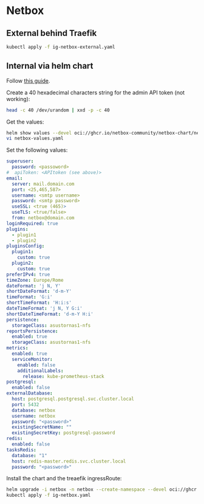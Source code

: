 # Netbox

## External behind Traefik

```bash
kubectl apply -f ig-netbox-external.yaml
```

## Internal via helm chart

Follow [this guide](https://github.com/bootc/netbox-chart).

Create a 40 hexadecimal characters string for the admin API token (not working):

```bash
head -c 40 /dev/urandom | xxd -p -c 40
```

Get the values:

```bash
helm show values --devel oci://ghcr.io/netbox-community/netbox-chart/netbox > netbox-values.yaml
vi netbox-values.yaml
```

Set the following values:

```yaml
superuser:
  password: <passoword>
#  apiToken: <APItoken (see above)>
email:
  server: mail.domain.com
  port: <25,465,587>
  username: <smtp username>
  password: <smtp password>
  useSSL: <true (465)>
  useTLS: <true/false>
  from: netbox@domain.com
loginRequired: true
plugins:
  - plugin1
  - plugin2
pluginsConfig:
  plugin1:
    custom: true
  plugin2:
    custom: true
preferIPv4: true
timeZone: Europe/Rome
dateFormat: 'j N, Y'
shortDateFormat: 'd-m-Y'
timeFormat: 'G:i'
shortTimeFormat: 'H:i:s'
dateTimeFormat: 'j N, Y G:i'
shortDateTimeFormat: 'd-m-Y H:i'
persistence:
  storageClass: asustornas1-nfs
reportsPersistence:
  enabled: true
  storageClass: asustornas1-nfs
metrics:
  enabled: true
  serviceMonitor:
    enabled: false
    additionalLabels:
      release: kube-prometheus-stack
postgresql:
  enabled: false
externalDatabase:
  host: postgresql.postgresql.svc.cluster.local
  port: 5432
  database: netbox
  username: netbox
  password: "<password>"
  existingSecretName: ""
  existingSecretKey: postgresql-password
redis:
  enabled: false
tasksRedis:
  database: "1"
  host: redis-master.redis.svc.cluster.local
  password: "<password>"
```

Install the chart and the treaefik ingressRoute:

```bash
helm upgrade -i netbox -n netbox --create-namespace --devel oci://ghcr.io/netbox-community/netbox-chart/netbox -f netbox-values.yaml
kubectl apply -f ig-netbox.yaml
```

